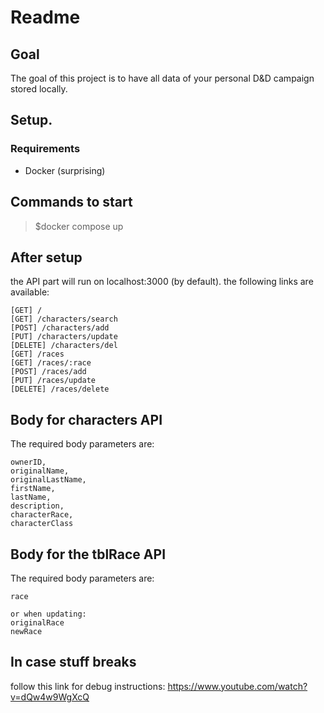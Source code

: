 # Readme
## Goal
The goal of this project is to have all data of your personal D&D campaign stored locally.
## Setup.
### Requirements
- Docker (surprising)
## Commands to start
> $docker compose up
## After setup
the API part will run on localhost:3000 (by default).
the following links are available:
```
[GET] /
[GET] /characters/search
[POST] /characters/add
[PUT] /characters/update
[DELETE] /characters/del
[GET] /races
[GET] /races/:race
[POST] /races/add
[PUT] /races/update
[DELETE] /races/delete
```
## Body for characters API
The required body parameters are:
```
ownerID,
originalName,
originalLastName, 
firstName, 
lastName,
description, 
characterRace, 
characterClass
``` 
## Body for the tblRace API
The required body parameters are:
```
race

or when updating:
originalRace
newRace
``` 
## In case stuff breaks
follow this link for debug instructions:
https://www.youtube.com/watch?v=dQw4w9WgXcQ